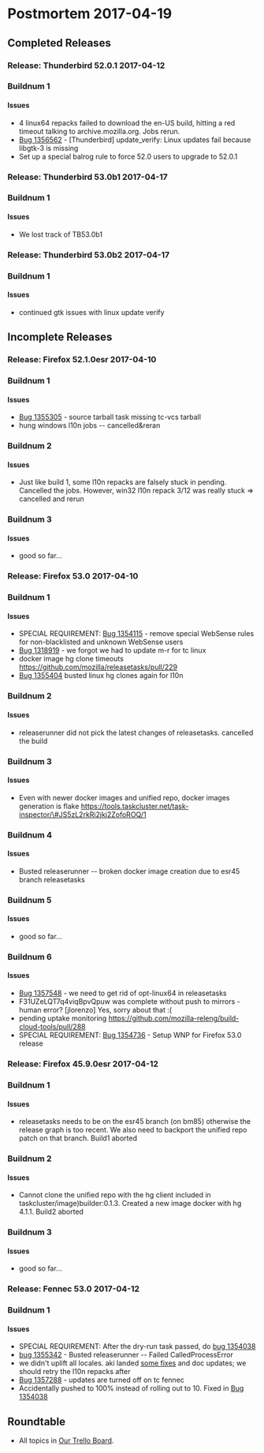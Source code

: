 # Postmortem 2017-04-19

## Completed Releases
### Release: Thunderbird 52.0.1 2017-04-12

### Buildnum 1
#### Issues
- 4 linux64 repacks failed to download the en-US build, hitting a red timeout talking to archive.mozilla.org. Jobs rerun.
- [Bug 1356562](https://bugzil.la/1356562) - [Thunderbird] update_verify: Linux updates fail because libgtk-3 is missing
- Set up a special balrog rule to force 52.0 users to upgrade to 52.0.1


### Release: Thunderbird 53.0b1 2017-04-17

### Buildnum 1
#### Issues
- We lost track of TB53.0b1


### Release: Thunderbird 53.0b2 2017-04-17

### Buildnum 1
#### Issues
- continued gtk issues with linux update verify



## Incomplete Releases
### Release: Firefox 52.1.0esr 2017-04-10

### Buildnum 1
#### Issues
- [Bug 1355305](https://bugzil.la/1355305) - source tarball task missing tc-vcs tarball
- hung windows l10n jobs -- cancelled&reran

### Buildnum 2
#### Issues
- Just like build 1, some l10n repacks are falsely stuck in pending. Cancelled the jobs. However, win32 l10n repack 3/12 was really stuck => cancelled and rerun

### Buildnum 3
#### Issues
- good so far...


### Release: Firefox 53.0 2017-04-10

### Buildnum 1
#### Issues
- SPECIAL REQUIREMENT: [Bug 1354115](https://bugzil.la/1354115) - remove special WebSense rules for non-blacklisted and unknown WebSense users
- [Bug 1318919](https://bugzil.la/1318919) - we forgot we had to update m-r for tc linux
- docker image hg clone timeouts https://github.com/mozilla/releasetasks/pull/229
- [Bug 1355404](https://bugzil.la/1355404) busted linux hg clones again for l10n

### Buildnum 2
#### Issues
- releaserunner did not pick the latest changes of releasetasks. cancelled the build

### Buildnum 3
#### Issues
- Even with newer docker images and unified repo, docker images generation is flake https://tools.taskcluster.net/task-inspector/\#JS5zL2rkRi2jkj2ZofoROQ/1 

### Buildnum 4
#### Issues
- Busted releaserunner -- broken docker image creation due to esr45 branch releasetasks

### Buildnum 5
#### Issues
- good so far...

### Buildnum 6
#### Issues
- [Bug 1357548](https://bugzil.la/1357548) - we need to get rid of opt-linux64 in releasetasks
- F31UZeLQT7q4viqBpvQpuw was complete without push to mirrors - human error? [jlorenzo] Yes, sorry about that :(
- pending uptake monitoring https://github.com/mozilla-releng/build-cloud-tools/pull/288
- SPECIAL REQUIREMENT: [Bug 1354736](https://bugzil.la/1354736) - Setup WNP for Firefox 53.0 release


### Release: Firefox 45.9.0esr 2017-04-12

### Buildnum 1
#### Issues
- releasetasks needs to be on the esr45 branch (on bm85) otherwise the release graph is too recent. We also need to backport the unified repo patch on that branch. Build1 aborted 

### Buildnum 2
#### Issues
- Cannot clone the unified repo with the hg client included in taskcluster/image)builder:0.1.3. Created a new image docker with hg 4.1.1. Build2 aborted 

### Buildnum 3
#### Issues
- good so far...


### Release: Fennec 53.0 2017-04-12

### Buildnum 1
#### Issues
- SPECIAL REQUIREMENT: After the dry-run task passed, do [bug 1354038](https://bugzil.la/1354038)
- [bug 1355342](https://bugzil.la/1355342) - Busted releaserunner -- Failed CalledProcessError
- we didn't uplift all locales. aki landed [some fixes](https://hg.mozilla.org/build/braindump/log/default/releases-related/beta2release_l10n.sh) and doc updates; we should retry the l10n repacks after
- [Bug 1357288](https://bugzil.la/1357288) - updates are turned off on tc fennec
- Accidentally pushed to 100% instead of rolling out to 10. Fixed in [Bug 1354038](https://bugzil.la/1354038)



## Roundtable
- All topics in [Our Trello Board](https://trello.com/b/MXHaVRcP/release-promotion-meeting).